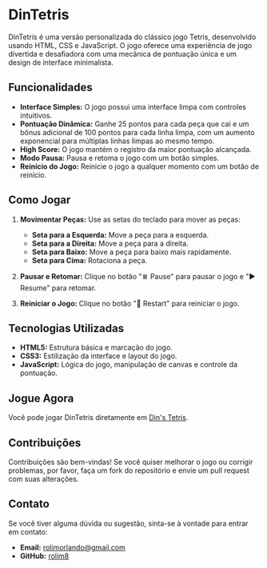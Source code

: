 # DinTetris

DinTetris é uma versão personalizada do clássico jogo Tetris, desenvolvido usando HTML, CSS e JavaScript. O jogo oferece uma experiência de jogo divertida e desafiadora com uma mecânica de pontuação única e um design de interface minimalista.

## Funcionalidades

- **Interface Simples:** O jogo possui uma interface limpa com controles intuitivos.
- **Pontuação Dinâmica:** Ganhe 25 pontos para cada peça que cai e um bônus adicional de 100 pontos para cada linha limpa, com um aumento exponencial para múltiplas linhas limpas ao mesmo tempo.
- **High Score:** O jogo mantém o registro da maior pontuação alcançada.
- **Modo Pausa:** Pausa e retoma o jogo com um botão simples.
- **Reinício do Jogo:** Reinicie o jogo a qualquer momento com um botão de reinício.

## Como Jogar

1. **Movimentar Peças:** Use as setas do teclado para mover as peças:
   - **Seta para a Esquerda:** Move a peça para a esquerda.
   - **Seta para a Direita:** Move a peça para a direita.
   - **Seta para Baixo:** Move a peça para baixo mais rapidamente.
   - **Seta para Cima:** Rotaciona a peça.

2. **Pausar e Retomar:** Clique no botão "⏸️ Pause" para pausar o jogo e "▶️ Resume" para retomar.

3. **Reiniciar o Jogo:** Clique no botão "🔄 Restart" para reiniciar o jogo.

## Tecnologias Utilizadas

- **HTML5:** Estrutura básica e marcação do jogo.
- **CSS3:** Estilização da interface e layout do jogo.
- **JavaScript:** Lógica do jogo, manipulação de canvas e controle da pontuação.

## Jogue Agora

Você pode jogar DinTetris diretamente em [Din's Tetris](https://rolim8.github.io/DinTetris/).

## Contribuições

Contribuições são bem-vindas! Se você quiser melhorar o jogo ou corrigir problemas, por favor, faça um fork do repositório e envie um pull request com suas alterações.

## Contato

Se você tiver alguma dúvida ou sugestão, sinta-se à vontade para entrar em contato:

- **Email:** rolimorlando@gmail.com
- **GitHub:** [rolim8](https://github.com/rolim8)
